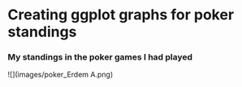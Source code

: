 # Creating ggplot graphs for poker standings

### My standings in the poker games I had played
![](images/poker_Erdem A.png)
